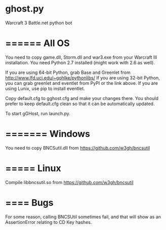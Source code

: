 # ghost.py
Warcraft 3 Battle.net python bot

======
All OS
======

You need to copy game.dll, Storm.dll and war3.exe from your Warcraft III installation.
You need Python 2.7 installed (might work with 2.6 as well).

If you are using 64-bit Python, grab Base and Greenlet from http://www.lfd.uci.edu/~gohlke/pythonlibs/
If you are using 32-bit Python, you can grab greenlet and eventlet from PyPI or the link above.
If you are using Lunix, use pip to install eventlet.

Copy default.cfg to gghost.cfg and make your changes there. You should prefer to keep default.cfg
clean so that it can be automatically updated.

To start gGHost, run launch.py.

=======
Windows
=======

You need to copy BNCSutil.dll from https://github.com/w3gh/bncsutil

=====
Linux
=====

Compile libbncsutil.so from https://github.com/w3gh/bncsutil

====
Bugs
====

For some reason, calling BNCSUtil sometimes fail, and that will show as an AssertionError relating
to CD Key hashes.

